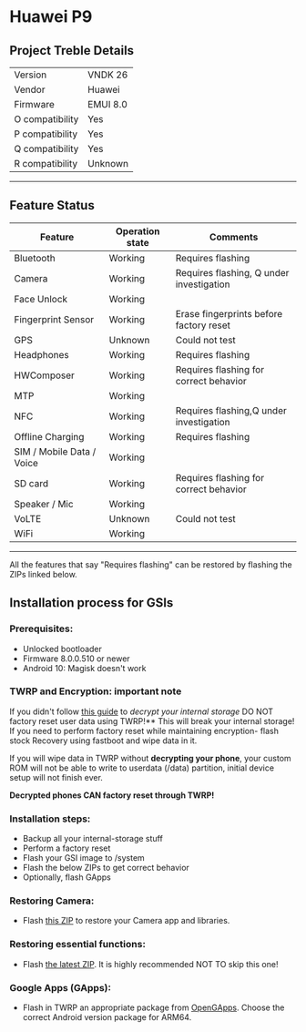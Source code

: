 # Huawei P9
## Project Treble Details
|||
|-----------------|----------| 
| Version         | VNDK 26  | 
| Vendor          | Huawei   |
| Firmware        | EMUI 8.0 |
| O compatibility | Yes      |
| P compatibility | Yes      |
| Q compatibility | Yes      |
| R compatibility | Unknown  |
---

## Feature Status
| Feature                   | Operation state | Comments                                |
|---------------------------|-----------------|-----------------------------------------|
| Bluetooth                 | Working         | Requires flashing                       |
| Camera                    | Working         | Requires flashing, Q under investigation|
| Face Unlock               | Working         |                                         |
| Fingerprint Sensor        | Working         | Erase fingerprints before factory reset |
| GPS                       | Unknown         | Could not test                          |
| Headphones                | Working         | Requires flashing                       |
| HWComposer                | Working         | Requires flashing for correct behavior  |
| MTP                       | Working         |                                         |
| NFC                       | Working         | Requires flashing,Q under investigation |
| Offline Charging          | Working         | Requires flashing                       |
| SIM / Mobile Data / Voice | Working         |                                         |
| SD card                   | Working         | Requires flashing for correct behavior  |
| Speaker / Mic             | Working         |                                         |
| VoLTE                     | Unknown         | Could not test                          |
| WiFi                      | Working         |                                         |
---
All the features that say "Requires flashing" can be restored by flashing the ZIPs linked below.

## Installation process for GSIs
### Prerequisites:
- Unlocked bootloader
- Firmware 8.0.0.510 or newer
- Android 10: Magisk doesn't work

### TWRP and Encryption: important note
If you didn't follow [this guide](https://forum.xda-developers.com/p9/how-to/guide-easy-decryption-guide-gsi-users-t4115033) to _decrypt your internal storage_ DO NOT factory reset user data using TWRP!** This will break your internal storage! If you need to perform factory reset while maintaining encryption- flash stock Recovery using fastboot and wipe data in it.  

If you will wipe data in TWRP without **decrypting your phone**, your custom ROM will not be able to write to userdata (/data) partition, initial device setup will not finish ever.  

**Decrypted phones CAN factory reset through TWRP!**  

### Installation steps:
* Backup all your internal-storage stuff
* Perform a factory reset
* Flash your GSI image to /system
* Flash the below ZIPs to get correct behavior
* Optionally, flash GApps

### Restoring Camera:
* Flash [this ZIP](https://forum.xda-developers.com/p9/themes/p9-camera-treble-gsi-t4006381) to restore your Camera app and libraries.

### Restoring essential functions:
* Flash [the latest ZIP](https://drive.google.com/drive/folders/1rpCeajjRfozMrTBgSvKELgtb9GwOeXfh). It is highly recommended NOT TO skip this one!

### Google Apps (GApps):
* Flash in TWRP an appropriate package from [OpenGApps](https://opengapps.org/). Choose the correct Android version package for ARM64.
